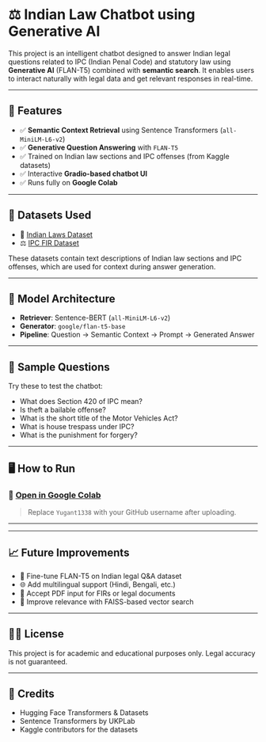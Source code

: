# ⚖️ Indian Law Chatbot using Generative AI

This project is an intelligent chatbot designed to answer Indian legal questions related to IPC (Indian Penal Code) and statutory law using **Generative AI** (FLAN-T5) combined with **semantic search**. It enables users to interact naturally with legal data and get relevant responses in real-time.

---

## 🚀 Features

- ✅ **Semantic Context Retrieval** using Sentence Transformers (`all-MiniLM-L6-v2`)
- ✅ **Generative Question Answering** with `FLAN-T5`
- ✅ Trained on Indian law sections and IPC offenses (from Kaggle datasets)
- ✅ Interactive **Gradio-based chatbot UI**
- ✅ Runs fully on **Google Colab**

---

## 📂 Datasets Used

- 📘 [Indian Laws Dataset](https://www.kaggle.com/datasets/anishparkhe0401/indian-laws)  
- ⚖️ [IPC FIR Dataset](https://www.kaggle.com/datasets/omdabral/indian-penal-code-complete-dataset)

These datasets contain text descriptions of Indian law sections and IPC offenses, which are used for context during answer generation.

---

## 🧠 Model Architecture

- **Retriever**: Sentence-BERT (`all-MiniLM-L6-v2`)
- **Generator**: `google/flan-t5-base`
- **Pipeline**: Question → Semantic Context → Prompt → Generated Answer

---

## 🧪 Sample Questions

Try these to test the chatbot:

- What does Section 420 of IPC mean?
- Is theft a bailable offense?
- What is the short title of the Motor Vehicles Act?
- What is house trespass under IPC?
- What is the punishment for forgery?

---

## 🖥️ How to Run

### 🔗 [Open in Google Colab](https://colab.research.google.com/drive/1UEX4JMW6O8kriDmJWAutNvTSHTLnoGqb?usp=drive_link)

> Replace `Yugant1338` with your GitHub username after uploading.

---

---

## 📈 Future Improvements

- 🔁 Fine-tune FLAN-T5 on Indian legal Q&A dataset
- 🌐 Add multilingual support (Hindi, Bengali, etc.)
- 📄 Accept PDF input for FIRs or legal documents
- 🧠 Improve relevance with FAISS-based vector search

---

## 👨‍⚖️ License

This project is for academic and educational purposes only. Legal accuracy is not guaranteed.

---

## 🙌 Credits

- Hugging Face Transformers & Datasets
- Sentence Transformers by UKPLab
- Kaggle contributors for the datasets


